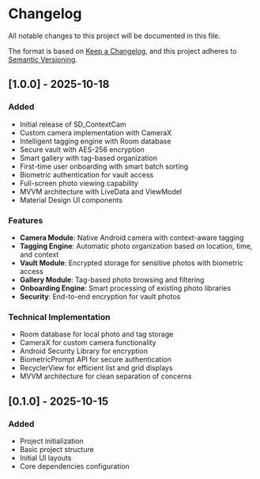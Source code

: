 # Changelog

All notable changes to this project will be documented in this file.

The format is based on [Keep a Changelog](https://keepachangelog.com/en/1.0.0/),
and this project adheres to [Semantic Versioning](https://semver.org/spec/v2.0.0.html).

## [1.0.0] - 2025-10-18

### Added
- Initial release of SD_ContextCam
- Custom camera implementation with CameraX
- Intelligent tagging engine with Room database
- Secure vault with AES-256 encryption
- Smart gallery with tag-based organization
- First-time user onboarding with smart batch sorting
- Biometric authentication for vault access
- Full-screen photo viewing capability
- MVVM architecture with LiveData and ViewModel
- Material Design UI components

### Features
- **Camera Module**: Native Android camera with context-aware tagging
- **Tagging Engine**: Automatic photo organization based on location, time, and context
- **Vault Module**: Encrypted storage for sensitive photos with biometric access
- **Gallery Module**: Tag-based photo browsing and filtering
- **Onboarding Engine**: Smart processing of existing photo libraries
- **Security**: End-to-end encryption for vault photos

### Technical Implementation
- Room database for local photo and tag storage
- CameraX for custom camera functionality
- Android Security Library for encryption
- BiometricPrompt API for secure authentication
- RecyclerView for efficient list and grid displays
- MVVM architecture for clean separation of concerns

## [0.1.0] - 2025-10-15

### Added
- Project initialization
- Basic project structure
- Initial UI layouts
- Core dependencies configuration